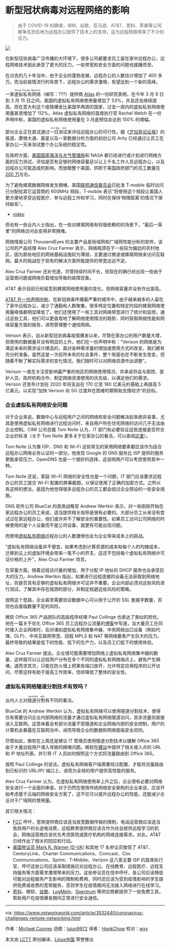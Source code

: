 [#]: collector: (lujun9972)
[#]: translator: (HankChow)
[#]: reviewer: (wxy)
[#]: publisher: ( )
[#]: url: ( )
[#]: subject: (Coronavirus challenges remote networking)
[#]: via: (https://www.networkworld.com/article/3532440/coronavirus-challenges-remote-networking.html)
[#]: author: (Michael Cooney https://www.networkworld.com/author/Michael-Cooney/)

新型冠状病毒对远程网络的影响
======

> 由于 COVID-19 的肆虐，IBM、谷歌、亚马逊、AT&T、思科、苹果等公司都争先恐后地为远程办公提供了技术上的支持，这为远程网络带来了不少的压力。

![](https://images.idgesg.net/images/article/2018/02/crisis_survival_strategy_disaster_preparedness_readiness_recovery_continuity_plan_thinkstock_600161484-100749343-large.jpg)

在新型冠状病毒广泛传播的大环境下，很多公司都要求员工留在家中远程办公，远程网络技术因此承受了更大的压力，一些带宽和安全方面的问题也接踵而至。

在过去的几十年当中，由于企业的蓬勃发展，远程办公的人数估计增加了 400 多万。而当前疫情流行的背景下，远程办公的需求激增，有望达到一个新的高峰。

一家<ruby>虚拟私有网络<rt>Virtual Private Network</rt></ruby>（缩写：???）提供商 [Atlas][1] 的一份研究表明，在今年 3 月 9 日到 3 月 15 日之间，美国的虚拟私有网络使用量增加了 53%，并且还会继续提高。而在意大利这个疫情爆发比美国早两周的国家，过去一周内的虚拟私有网络使用量甚至增加了 112%。Atlas 虚拟私有网络的首席执行官 Rachel Welch 在一份声明中称，美国的虚拟私有网络使用量在 3 月底预估会达到 150% 的增幅。

部分企业正在尝试通过<ruby>一日测试<rt>one-day test</rt></ruby>来评估远程办公的可行性。据《[芝加哥论坛报][2]》的报道，摩根大通、晨星以及一家数据分析方面的初创公司 Arity 已经通过让员工在家办公一天来测试整个办公系统的稳定性。

在政府方面，[美国国家海洋与大气管理局][3]和 NASA 都已经进行或计划进行网络方面的压力测试，评估是否有足够的网络容量足以让上千名工作人员远程办公，以及远程办公可能造成的影响。而放眼整个美国，供职于美国政府部门的员工数量在 [200 万][4]左右。

为了避免蜂窝数据网络发生拥堵，美国[联邦通信委员会][5]已批准 T-mobile 临时访问已分配给其它运营商的 600MHz 频段，T-mobile 表示“将使用这个频段让美国人更方便地享受远程医疗、参与远程工作和学习，同时在保持‘物理距离’的情况下保持联系”。

- [video](https://youtu.be/-1-ugVx0hVc)

但也有一些业内人士指出，在一些对蜂窝网络有较强依赖的的场景下，“最后一英里”的网络访问会变得非常拥堵。

网络情报公司 ThousandEyes 的主要产品是局域网和广域网性能分析的软件，该公司的产品经理 Alex Cruz Farmer 表示，网络瓶颈在于一些较为偏远的农村地区，因为那些地区的网络基础设施较为薄弱，主要通过微波或蜂窝网络来访问互联网。最大的挑战在于现有的解决方案所能提供的带宽远远不足。

Alex Cruz Farmer 还补充道，尽管持续时间不长，但现在的确已经出现一些由于运营商问题或网络负载增加导致的故障现象。

AT&T 表示目前已经留意到蜂窝网络使用量的变化，但网络容量并没有作出提高。

[AT&T 在一份声明中称][7]，在新冠病毒传播最严重的城市中，由于越来越多的人留在了家中远程办公，减少了通勤和人群聚集，很多特定位置和特定时段的蜂窝网络使用量峰值都明显降低了。他们还使用了一些工具对网络带宽进行了统计和监控，通过这些工具，他们可以更直观地了解网络使用情况的趋势，同时获取网络性能和网络容量方面的报告，进而管理整个通信网络。

Verison 表示，自从新型冠状病毒疫情爆发以来，尽管在家办公的用户数量大增，但使用的数据量并没有明显的上升。他们在一份声明中称：“Verison 的网络是为满足未来的需求设计建造的，面对各种需求量的增加或使用方式的改变，我们都有充分的准备。虽然这是一次前所未有的社会事件，整个局面也在不断发生改变，但随着不断了解实际需求的变化情况，我们随时可以对网络资源作出调整”。

Verison 一直在关注受影响最严重的地区的网络使用情况，并承诺将会与医院、医护人员、政府机构合作，制定网络资源使用的优先级，以满足他们的需求。Verison 还宣布计划在 2020 年将支出在 170 亿至 180 亿美元的基础上再提高 5 亿美元，以实现“加快 Verison 向 5G 过渡并在困难时期帮助支撑经济”的目标。

### 企业虚拟私有网络安全问题

对于企业来说，数据中心与远程用户之间的网络和安全问题解决起来绝非易事，尤其是使用虚拟私有网络进行远程访问时，来自用户所在住宅网络的访问几乎无法由企业控制。CIMI 公司总裁 Tom Nolle 认为，IT 部门有必要验证这些连接是否符合企业的标准（关于 Tom Nolle 更多关于在家办公的看法，可以查阅[这里][8]）。

Tom Nolle 认为像 ISP、DNS 和 Wi-Fi 这些常见的家用网络要素都应该作为适合远程办公网络业务认证的一部分。他发现 Google 的 DNS 服务比 ISP 提供的服务更能承受压力，OpenDNS 也是一个很好的选择，这说明用户可以考虑使用其中一种。

Tom Nolle 还说，家庭 Wi-Fi 网络的安全性也是一个问题，IT 部门应该要求远程办公的员工提交 Wi-Fi 配置的屏幕截图，以保证使用了正确的加密方式。之所以有这样的想法，是因为他觉得很多远程办公的员工都会绕过企业预设的一些安全措施。

DNS 软件公司 BlueCat 的首席战略官 Andrew Wertkin 表示，对一些刚刚开始在家远程办公的员工来说，适当提供相关指导是很有必要的。大部分员工从来没有尝试过在家远程办公，他们或许并不了解安全的重要性。如果员工访问公司网络的时候使用的是个人设备而不是公司设备，就更有可能出现问题。

而使用[虚拟私有网络][9]远程办公的人数激增也会为企业带来成本上的挑战。

“虚拟私有网络设备并不便宜，如果考虑到计算资源的成本和每个人的均摊成本，迁移到云上的虚拟环境会带来一笔不小的开支，这还不包括每个虚拟私有网络许可证价格的上升”，Alex Cruz Farmer 坦言。

在容量方面，随着远程访问量的增加，用于分配 IP 地址的 DHCP 服务也会承受巨大的压力。Andrew Wertkin 指出，如果进行远程连接的设备无法获取到网络地址，则是否具有足够的虚拟私有网络许可证并不重要。企业内部必须对这些风险进行测试，了解其中存在瓶颈的部分，并制定规避这些风险的策略。

按照这个思路，企业甚至需要验证数据中心可以用于公开的 SSL 套接字数量，否则也会面临数量不足的风险。

微软 Office 365 产品团队的高级程序经理 Paul Collinge 也表达了类似的担忧。他在一篇关于优化 Office 365 员工远程办公流量的[博客][10]中写道，当大量员工在同时接入企业网络时，会对诸如虚拟私有网络集中器、中央网络出口设备（例如代理、DLP）、中央互联网带宽、回程 MPLS 和 NAT 等网络要素产生巨大的压力。最终导致的结果是低下的性能、低下的生产力，以及员工们低下的使用体验。

Alex Cruz Farmer 提出，企业很可能需要增加网络上虚拟私有网络集中器的数量，这样就可以让远程用户分布在多个不同的虚拟私有网络端点上，避免产生拥堵。退而求其次，只能在防火墙上把某些端口放开，允许特定应用程序的公开访问，尽管这样有助于提高工作效率，但却降低了整体的安全性。

### 虚拟私有网络隧道分割技术有效吗？

业内人士对<ruby>隧道分割<rt>tunneling split</rt></ruby>有不同的看法。

BlueCat 的 Andrew Wertkin 认为，虚拟私有网络可以使用隧道分割技术，使得仅有需要访问企业内部网络的流量才通过虚拟私有网络隧道访问，其余流量则直接进入互联网。这意味着会有部分流量不受隧道和企业网络内部的安全控制，用户的计算机会暴露在互联网当中，进而导致企业的数据和网络面临安全风险。

尽管如此，微软在上周还是建议 IT 管理员使用隧道分割技术以缓解 Office 365 由于大量远程用户涌入导致的拥堵问题。微软在[建议][10]中提供了相关接入点的 URL 和 IP 地址列表，并引导 IT 人员如何按照这个方式将流量路由到 Office 365。

按照 Paul Collinge 的说法，虚拟私有网络客户端需要经过配置，才能将流量路由到已标识的 URL/IP/  端口上，进而为全球的用户提供高性能的服务。

Alex Cruz Farmer 认为，在虚拟私有网络使用率上升之后，企业很有必要对网络安全进行一个全面的审查。对于仍然在使用传统网络安全架构的企业来说，应该开始考虑基于云端的网络安全方案了，这不仅可以提升远程办公的性能，还能减少企业对于广域网的使用量。

其它相关情况：

* [FCC][11] 呼吁，宽带提供商应该适当放宽数据传输的限制，电话运营商应该适当免除用户的长途电话费，远程教育提供商应该合作为社会提供远程学习的机会，网络运营商应该优先考虑医院或医疗机构的网络连接需求。对此，AT&T 已经作出了相关的回应和行动。
* [美国参议员 Mark R. Warner (D-VA)][12] 和其他 17 名参议员致信了 AT&T、CenturyLink、Charter Communications、Comcast、Cox Communications、Sprint、T-Mobile、Verizon 这八家主要 ISP 的首席执行官，呼吁这些公司应该采取措施应对远程办公、在线教育、远程医疗、远程支持服务等方面需求激增带来的压力。这些参议员在信中呼吁，各公司应该降低可能对远程服务产生影响的限制和费用，同时还应该为受到疫情影响的学生提供免费或收费的宽带服务，否则学生在疫情期间无法接入网络进行在线学习。
* [思科][13]、微软、[谷歌][14]、[LogMeIn][15]、[Spectrum][16] 等供应商都提供了一些免费工具，帮助用户在疫情爆发期间正常进行安全通信。


--------------------------------------------------------------------------------

via: https://www.networkworld.com/article/3532440/coronavirus-challenges-remote-networking.html

作者：[Michael Cooney][a]
选题：[lujun9972][b]
译者：[HankChow](https://github.com/HankChow)
校对：[wxy](https://github.com/wxy)

本文由 [LCTT](https://github.com/LCTT/TranslateProject) 原创编译，[Linux中国](https://linux.cn/) 荣誉推出

[a]: https://www.networkworld.com/author/Michael-Cooney/
[b]: https://github.com/lujun9972
[1]: https://atlasvpn.com/blog/vpn-usage-in-italy-rockets-by-112-and-53-in-the-us-amidst-coronavirus-outbreak/
[2]: https://www.chicagotribune.com/coronavirus/ct-coronavirus-work-from-home-20200312-bscm4ifjvne7dlugjn34sksrz4-story.html
[3]: https://federalnewsnetwork.com/workforce/2020/03/agencies-ramp-up-coronavirus-preparations-as-noaa-plans-large-scale-telework-test/
[4]: https://fas.org/sgp/crs/misc/R43590.pdf
[5]: https://www.fcc.gov/coronavirus
[6]: https://www.networkworld.com/blog/itaas-and-the-corporate-storage-technology/?utm_source=IDG&utm_medium=promotions&utm_campaign=HPE22140&utm_content=sidebar (ITAAS and Corporate Storage Strategy)
[7]: https://about.att.com/pages/COVID-19.html
[8]: https://blog.cimicorp.com/?p=4055
[9]: https://www.networkworld.com/article/3268744/understanding-virtual-private-networks-and-why-vpns-are-important-to-sd-wan.html
[10]: https://techcommunity.microsoft.com/t5/office-365-blog/how-to-quickly-optimize-office-365-traffic-for-remote-staff-amp/ba-p/1214571
[11]: https://www.fcc.gov/document/commissioner-starks-statement-fccs-response-covid-19
[12]: https://www.warner.senate.gov/public/_cache/files/2/3/239084db-83bd-4641-bf59-371cb829937a/A99E41ACD1BA92FB37BDE54E14A97BFA.letter-to-isps-on-covid-19-final-v2.-signed.pdf
[13]: https://blogs.cisco.com/collaboration/cisco-announces-work-from-home-webex-contact-center-quick-deployment
[14]: https://cloud.google.com/blog/products/g-suite/helping-businesses-and-schools-stay-connected-in-response-to-coronavirus
[15]: https://www.gotomeeting.com/work-remote?clickid=RFlSQF3DBxyOTSr0MKVSfWfHUknShrScK0%3AhTY0&irgwc=1&cid=g2m_noam_ir_aff_cm_pl_ct
[16]: https://www.multichannel.com/news/charter-opening-wi-fi-hotspots-in-face-of-covid-19
[17]: https://www.facebook.com/NetworkWorld/
[18]: https://www.linkedin.com/company/network-world

